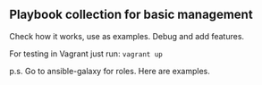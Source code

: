 ## Playbook collection for basic management

Check how it works, use as examples. Debug and add features.

For testing in Vagrant just run: `vagrant up`

p.s. Go to ansible-galaxy for roles. Here are examples.
